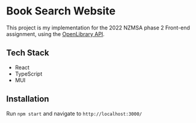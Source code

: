 # Book Search Website

This project is my implementation for the 2022 NZMSA phase 2 Front-end assignment, using the [OpenLibrary API](https://openlibrary.org/developers/api).

## Tech Stack
- React
- TypeScript
- MUI

## Installation
Run ```npm start```
and navigate to ```http://localhost:3000/```
